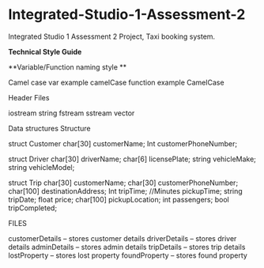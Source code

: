 # Integrated-Studio-1-Assessment-2
Integrated Studio 1 Assessment 2 Project, Taxi booking system.

**Technical Style Guide**

**Variable/Function naming style **

Camel case 
var example camelCase 
function example CamelCase 



 
Header Files

iostream 
string 
fstream 
sstream 
vector 

 
Data structures
Structure  

struct Customer 
  char[30] customerName; 
  Int customerPhoneNumber; 

struct Driver 
  char[30] driverName; 
  char[6] licensePlate; 
  string vehicleMake; 
  string vehicleModel; 

struct Trip 
  char[30] customerName; 
  char[30] customerPhoneNumber; 
  char[100] destinationAddress; 
  Int tripTime; //Minutes 
  pickupTime; 
  string tripDate; 
   float price; 
  char[100] pickupLocation; 
  int passengers; 
  bool tripCompleted; 


FILES

customerDetails – stores customer details 
driverDetails – stores driver details
adminDetails – stores admin details 
tripDetails – stores trip details 
lostProperty – stores lost property 
foundProperty – stores found property

